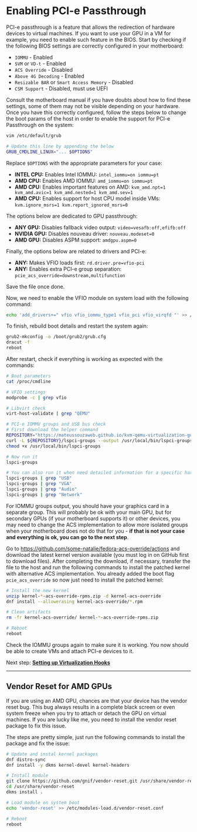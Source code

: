 # Enabling PCI-e Passthrough

PCI-e passthrough is a feature that allows the redirection of hardware devices to virtual machines. If you want to use your GPU in a VM for example, you need to enable such feature in the BIOS. Start by checking if the following BIOS settings are correctly configured in your motherboard:

- ``IOMMU`` - Enabled
- ``SVM`` or ``VD-t`` - Enabled
- ``ACS Override`` - Disabled
- ``Above 4G Decoding`` - Enabled
- ``Resizable BAR`` or ``Smart Access Memory`` - Disabled
- ``CSM Support`` - Disabled, must use UEFI

Consult the motherboard manual if you have doubts about how to find these settings, some of them may not be visible depending on your hardware. Once you have this correctly configured, follow the steps below to change the boot params of the host in order to enable the support for PCI-e Passthrough on the system:

```bash
vim /etc/default/grub
```

```bash
# Update this line by appending the below
GRUB_CMDLINE_LINUX="... $OPTIONS"
```

Replace ``$OPTIONS`` with the appropriate parameters for your case:

- **INTEL CPU:** Enables Intel IOMMU: ``intel_iommu=on iommu=pt``
- **AMD CPU:** Enables AMD IOMMU: ``amd_iommu=on iommu=pt``
- **AMD CPU:** Enables important features on AMD: ``kvm_amd.npt=1 kvm_amd.avic=1 kvm_amd.nested=1 kvm_amd.sev=1``
- **AMD CPU:** Enables support for host CPU model inside VMs: ``kvm.ignore_msrs=1 kvm.report_ignored_msrs=0``

The options below are dedicated to GPU passthrough:

- **ANY GPU:** Disables fallback video output: ``video=vesafb:off,efifb:off``
- **NVIDIA GPU:** Disables nouveau driver: ``nouveau.modeset=0``
- **AMD GPU:** Disables ASPM support: ``amdgpu.aspm=0``

Finally, the options below are related to drivers and PCI-e:

- **ANY:** Makes VFIO loads first: ``rd.driver.pre=vfio-pci``
- **ANY:** Enables extra PCI-e group separation: ``pcie_acs_override=downstream,multifunction``

Save the file once done.

Now, we need to enable the VFIO module on system load with the following command:

```bash
echo 'add_drivers+=" vfio vfio_iommu_type1 vfio_pci vfio_virqfd "' >> /etc/dracut.conf.d/vfio.conf
```

To finish, rebuild boot details and restart the system again:

```bash
grub2-mkconfig -o /boot/grub2/grub.cfg
dracut -f
reboot
```

After restart, check if everything is working as expected with the commands:

```bash
# Boot parameters
cat /proc/cmdline

# VFIO settings
modprobe -c | grep vfio

# Libvirt check
virt-host-validate | grep "QEMU"

# PCI-e IOMMU groups and USB bus check
# First download the helper command
REPOSITORY="https://mateussouzaweb.github.io/kvm-qemu-virtualization-guide/Scripts/bin"
curl -L ${REPOSITORY}/lspci-groups --output /usr/local/bin/lspci-groups
chmod +x /usr/local/bin/lspci-groups

# Now run it
lspci-groups

# You can also run it when need detailed information for a specific hardware type
lspci-groups | grep "USB"
lspci-groups | grep "VGA"
lspci-groups | grep "Audio"
lspci-groups | grep "Network"
```

For IOMMU groups output, you should have your graphics card in a separate group. This will probably be ok with your main GPU, but for secondary GPUs (if your motherboard supports it) or other devices, you may need to change the ACS implementation to allow more isolated groups when your motherboard does not do that for you - **if that is not your case and everything is ok, you can go to the next step**.

Go to <https://github.com/some-natalie/fedora-acs-override/actions> and download the latest kernel version available (you must log in on GitHub first to download files). After completing the download, if necessary, transfer the file to the host and run the following commands to install the patched kernel with alternative ACS implementation. You already added the boot flag ``pcie_acs_override`` so now just need to install the patched kernel:

```bash
# Install the new kernel
unzip kernel-*-acs-override-rpms.zip -d kernel-acs-override
dnf install --allowerasing kernel-acs-override/*.rpm

# Clean artifacts
rm -fr kernel-acs-override/ kernel-*-acs-override-rpms.zip

# Reboot
reboot
```

Check the IOMMU groups again to make sure it is working. You now should be able to create VMs and attach PCI-e devices to it.

Next step: **[Setting up Virtualization Hooks](3%20-%20Virtualization%20Hooks.md)**

----

## Vendor Reset for AMD GPUs

If you are using an AMD GPU, chances are that your device has the vendor reset bug. This bug always results in a complete black screen or even system freeze when you try to attach or detach the GPU on virtual machines. If you are lucky like me, you need to install the vendor reset package to fix this issue.

The steps are pretty simple, just run the following commands to install the package and fix the issue:

```bash
# Update and instal kernel packages
dnf distro-sync
dnf install -y dkms kernel-devel kernel-headers

# Install module
git clone https://github.com/gnif/vendor-reset.git /usr/share/vendor-reset;
cd /usr/share/vendor-reset
dkms install .

# Load module on system boot
echo 'vendor-reset' >> /etc/modules-load.d/vendor-reset.conf

# Reboot
reboot
```